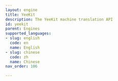 ```yaml
---
layout: engine
title: YeeKit
description: The YeeKit machine translation API
id: yeekit
parent: Engines
supported_languages:
- slug: english
  code: en
  name: English
- slug: chinese
  code: zh
  name: Chinese
nav_order: 106

---
```



